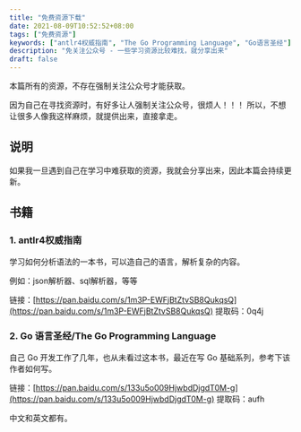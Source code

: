 ```yaml
---
title: "免费资源下载"
date: 2021-08-09T10:52:52+08:00
tags: ["免费资源"]
keywords: ["antlr4权威指南", "The Go Programming Language", "Go语言圣经"]
description: "免关注公众号 - 一些学习资源比较难找，就分享出来"
draft: false
---
```


本篇所有的资源，不存在强制关注公众号才能获取。

因为自己在寻找资源时，有好多让人强制关注公众号，很烦人！！！ 所以，不想让很多人像我这样麻烦，就提供出来，直接拿走。

## 说明
如果我一旦遇到自己在学习中难获取的资源，我就会分享出来，因此本篇会持续更新。

## 书籍
### 1. antlr4权威指南
学习如何分析语法的一本书，可以造自己的语言，解析复杂的内容。

例如：json解析器、sql解析器，等等

链接：[https://pan.baidu.com/s/1m3P-EWFjBtZtvSB8QukqsQ](https://pan.baidu.com/s/1m3P-EWFjBtZtvSB8QukqsQ)
提取码：0q4j


### 2. Go 语言圣经/The Go Programming Language


自己 Go 开发工作了几年，也从未看过这本书，最近在写 Go 基础系列，参考下该作者如何写。

链接：[https://pan.baidu.com/s/133u5o009HjwbdDjgdT0M-g](https://pan.baidu.com/s/133u5o009HjwbdDjgdT0M-g)
提取码：aufh

中文和英文都有。



